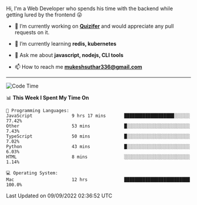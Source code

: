Hi, I'm a Web Developer who spends his time with the backend while getting lured by the frontend 😜

- 🔭 I’m currently working on **[Quizifer](https://github.com/SutharMukesh/Quizifer/)** and would appreciate any pull requests on it.

- 🌱 I’m currently learning **redis, kubernetes**

- 💬 Ask me about **javascript, nodejs, CLI tools**

- 📫 How to reach me **mukeshsuthar336@gmail.com**

---
<!--START_SECTION:waka-->
![Code Time](http://img.shields.io/badge/Code%20Time-1%2C758%20hrs%2014%20mins-blue)

📊 **This Week I Spent My Time On** 

```text
💬 Programming Languages: 
JavaScript               9 hrs 17 mins       ███████████████████░░░░░░   77.42% 
Other                    53 mins             █░░░░░░░░░░░░░░░░░░░░░░░░   7.43% 
TypeScript               50 mins             █░░░░░░░░░░░░░░░░░░░░░░░░   7.02% 
Python                   43 mins             █░░░░░░░░░░░░░░░░░░░░░░░░   6.03% 
HTML                     8 mins              ░░░░░░░░░░░░░░░░░░░░░░░░░   1.14%

💻 Operating System: 
Mac                      12 hrs              █████████████████████████   100.0%

```


 Last Updated on 09/09/2022 02:36:52 UTC
<!--END_SECTION:waka-->
